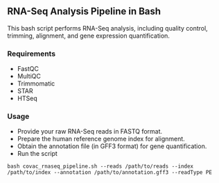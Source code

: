 ## RNA-Seq Analysis Pipeline in Bash

This bash script performs RNA-Seq analysis, including quality control, trimming, alignment, and gene expression quantification.

### Requirements

* FastQC
* MultiQC
* Trimmomatic
* STAR
* HTSeq

### Usage

* Provide your raw RNA-Seq reads in FASTQ format.
* Prepare the human reference genome index for alignment.
* Obtain the annotation file (in GFF3 format) for gene quantification.
* Run the script

```
bash covac_rnaseq_pipeline.sh --reads /path/to/reads --index /path/to/index --annotation /path/to/annotation.gff3 --readType PE
```
